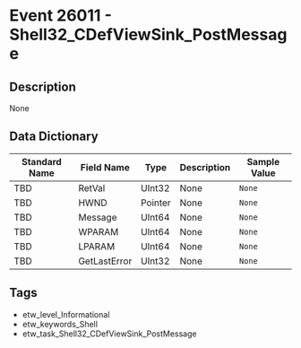 # Event 26011 - Shell32_CDefViewSink_PostMessage

## Description
None

## Data Dictionary
|Standard Name|Field Name|Type|Description|Sample Value|
|---|---|---|---|---|
|TBD|RetVal|UInt32|None|`None`|
|TBD|HWND|Pointer|None|`None`|
|TBD|Message|UInt64|None|`None`|
|TBD|WPARAM|UInt64|None|`None`|
|TBD|LPARAM|UInt64|None|`None`|
|TBD|GetLastError|UInt32|None|`None`|

## Tags
* etw_level_Informational
* etw_keywords_Shell
* etw_task_Shell32_CDefViewSink_PostMessage